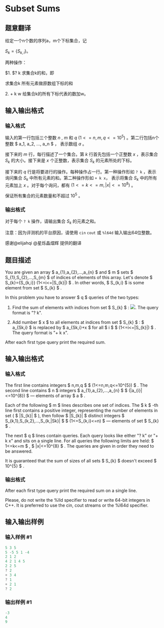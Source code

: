 # Subset Sums

## 题意翻译

给定一个n个数的序列a，m个下标集合，记

$S_{k}=\{S_{k,i}\}$。

两种操作：

$1. $? k 求集合k的和，即

求集合k 所有元素做原数组下标的和

$2.$ + k w 给集合k的所有下标代表的数加w。

## 输入输出格式

### 输入格式

输入的第一行包括三个整数 $n$ , $m$ 和 $q$ $( 1<=n, m, q<=10^5 )$ 。第二行包括n个整数 $ a_1, a_2, ..., a_n $ ， 表示数组 $a$ 。

接下来的 $m$ 行，每行描述了一个集合。第 $k$ 行首先包括一个正整数 $x$ ，表示集合 $S_k$ 的大小。接下来是 $x$ 个正整数，表示集合 $S_k$ 的元素所处的下标。

接下来的 $q$ 行是将要进行的操作。每种操作占一行。第一种操作形如 `? k` ，表示询问集合 $S_k$ 中所有元素的和。第二种操作形如 `+ k x`， 表示将集合 $S_k$ 中的所有元素加上 $x$ 。对于每个询问，都有 $( 1<=k<=m, |x|<=10^8 )$ 。

保证所有集合的元素数量和不超过 $10^5$ 。

### 输出格式

对于每个 `? k` 操作，请输出集合 $S_k$ 的元素之和。

注意：因为评测机的平台原因，请使用 `cin` `cout` 或 `%l64d` 输入输出64位整数。

感谢@elijahqi @星烁晶熠辉 提供的翻译

## 题目描述

You are given an array $ a_{1},a_{2},...,a_{n} $ and $ m $ sets $ S_{1},S_{2},...,S_{m} $ of indices of elements of this array. Let's denote $ S_{k}={S_{k,i}} (1<=i<=|S_{k}|) $ . In other words, $ S_{k,i} $ is some element from set $ S_{k} $ .

In this problem you have to answer $ q $ queries of the two types:

1. Find the sum of elements with indices from set $ S_{k} $ : ![](https://cdn.luogu.com.cn/upload/vjudge_pic/CF348C/b362cd2153c6c0b48250fc2b666a4c233257f4d7.png). The query format is "? k".

2. Add number $ x $ to all elements at indices from set $ S_{k} $ : $ a_{Sk,i} $ is replaced by $ a_{Sk,i}+x $ for all $ i $ $ (1<=i<=|S_{k}|) $ . The query format is "+ k x".

After each first type query print the required sum.

## 输入输出格式

### 输入格式

The first line contains integers $ n,m,q $ $ (1<=n,m,q<=10^{5}) $ . The second line contains $ n $ integers $ a_{1},a_{2},...,a_{n} $ $ (|a_{i}|<=10^{8}) $ — elements of array $ a $ .

Each of the following $ m $ lines describes one set of indices. The $ k $ -th line first contains a positive integer, representing the number of elements in set ( $ |S_{k}| $ ), then follow $ |S_{k}| $ distinct integers $ S_{k,1},S_{k,2},...,S_{k,|Sk}| $ $ (1<=S_{k,i}<=n) $ — elements of set $ S_{k} $ .

The next $ q $ lines contain queries. Each query looks like either "? k" or "+ k x" and sits on a single line. For all queries the following limits are held: $ 1<=k<=m $ , $ |x|<=10^{8} $ . The queries are given in order they need to be answered.

It is guaranteed that the sum of sizes of all sets $ S_{k} $ doesn't exceed $ 10^{5} $ .

### 输出格式

After each first type query print the required sum on a single line.

Please, do not write the %lld specifier to read or write 64-bit integers in С++. It is preferred to use the cin, cout streams or the %I64d specifier.

## 输入输出样例

### 输入样例 #1

```cpp
5 3 5
5 -5 5 1 -4
2 1 2
4 2 1 4 5
2 2 5
? 2
+ 3 4
? 1
+ 2 1
? 2

```
### 输出样例 #1

```cpp
-3
4
9

```

